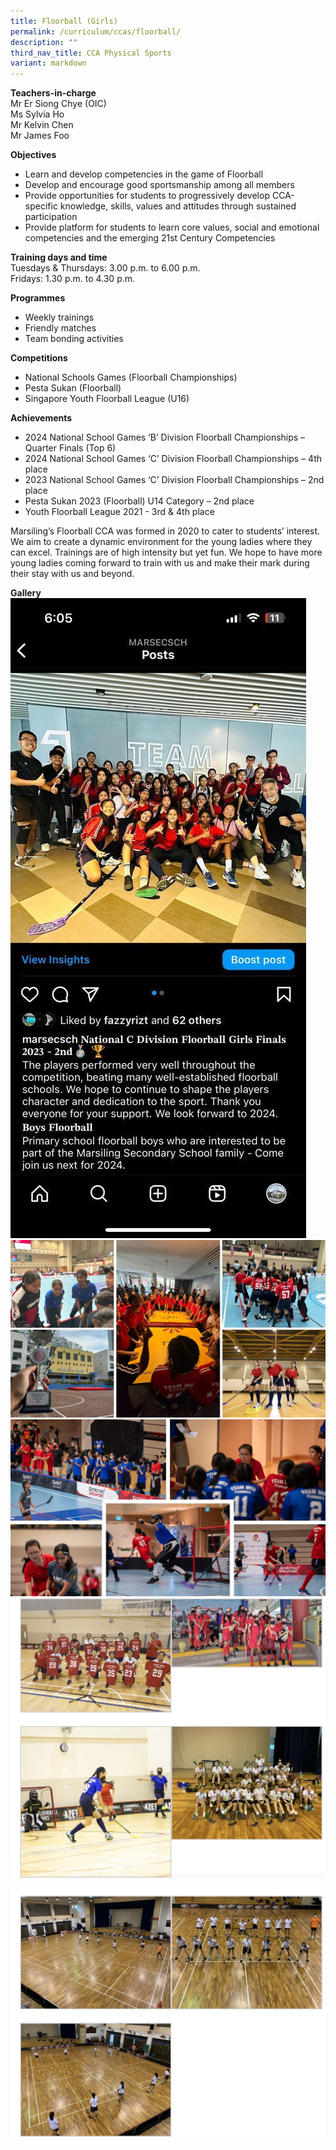 ```yaml
---
title: Floorball (Girls)
permalink: /curriculum/ccas/floorball/
description: ""
third_nav_title: CCA Physical Sports
variant: markdown
---
```

**Teachers-in-charge**  
Mr Er Siong Chye (OIC)  
Ms Sylvia Ho<br>
Mr Kelvin Chen <br>
Mr James Foo<br>

**Objectives**

* Learn and develop competencies in the game of Floorball
* Develop and encourage good sportsmanship among all members
* Provide opportunities for students to progressively develop CCA-specific knowledge, skills, values and attitudes through sustained participation
* Provide platform for students to learn core values, social and emotional competencies and the emerging 21st Century Competencies

**Training days and time**  
Tuesdays &amp; Thursdays: 3.00 p.m. to 6.00 p.m.  
Fridays: 1.30 p.m. to 4.30 p.m.

**Programmes**

* Weekly trainings  
* Friendly matches  
* Team bonding activities

**Competitions**

*  National Schools Games (Floorball Championships)
*  Pesta Sukan (Floorball)
*  Singapore Youth Floorball League (U16)

**Achievements**

* 2024 National School Games ‘B’ Division Floorball Championships – Quarter Finals (Top 6)
* 2024 National School Games ‘C’ Division Floorball Championships – 4th place
* 2023 National School Games ‘C’ Division Floorball Championships – 2nd place
* Pesta Sukan 2023 (Floorball) U14 Category – 2nd place
* Youth Floorball League 2021 - 3rd &amp; 4th place

Marsiling’s Floorball CCA was formed in 2020 to cater to students’ interest. We aim to create a dynamic environment for the young ladies where they can excel. Trainings are of high intensity but yet fun. We hope to have more young ladies coming forward to train with us and make their mark during their stay with us and beyond.

**Gallery**
![](/images/whatsapp%20image.jpeg) <br>
![](/images/new%20pics1.jpg) <br>
![](/images/floorball%20collage.jpg) <br>
![Floorball (Girls)](/images/Floorball%20(Girls)_1.jpg)

![Floorball (Girls)](/images/Floorball%20(Girls)_2.jpg)